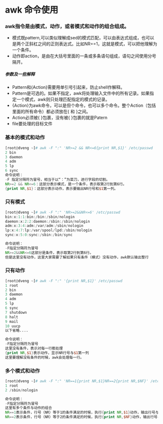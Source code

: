 # awk 命令使用

### awk指令是由模式，动作，或者模式和动作的组合组成。

* 模式既pattern,可以类似理解成sed的模式匹配，可以由表达式组成，也可以是两个正斜杠之间的正则表达式。比如NR==1，这就是模式，可以把他理解为一个条件。
* 动作即action，是由在大括号里面的一条或多条语句组成，语句之间使用分号隔开。

##### 参数及一些解释

- Pattern和{Action}需要用单引号引起来，防止shell作解释。
- Pattern是可选的。如果不指定，awk将处理输入文件中的所有记录。如果指定一个模式，awk则只处理匹配指定的模式的记录。
- {Action}为awk命令，可以是但个命令，也可以多个命令。整个Action（包括里面的所有命令）都必须放在{ 和 }之间。
- Action必须被{ }包裹，没有被{ }包裹的就是Patern
- file要处理的目标文件

### 基本的模式和动作

```awk
[root@dveng ~]# awk -F ":" 'NR>=2 && NR<=6{print NR,$1}' /etc/passwd
2 bin
3 daemon
4 adm
5 lp
6 sync
命令说明：
-F 指定分隔符为冒号，相当于以“：”为菜刀，进行字段的切割。
NR>=2 && NR<=6：这部分表示模式，是一个条件，表示取第2行到第6行。
{print NR,$1}：这部分表示动作，表示要输出NR行号和$1第一列。
```

### 只有模式

```awk
[root@dveng ~]# awk -F ":" 'NR>=2&&NR<=6' /etc/passwd
bin:x:1:1:bin:/bin:/sbin/nologin
daemon:x:2:2:daemon:/sbin:/sbin/nologin
adm:x:3:4:adm:/var/adm:/sbin/nologin
lp:x:4:7:lp:/var/spool/lpd:/sbin/nologin
sync:x:5:0:sync:/sbin:/bin/sync

命令说明：
-F指定分隔符为冒号
NR>=2&&NR<=6这部分是条件，表示取第2行到第6行。
但是这里没有动作，这里大家需要了解如果只有条件（模式）没有动作，awk默认输出整行
```

### 只有动作

```awk
[root@dveng ~]# awk -F ":" '{print NR,$1}' /etc/passwd
1 root
2 bin
3 daemon
4 adm
5 lp
6 sync
7 shutdown
8 halt
9 mail
10 uucp
以下省略....

命令说明：
-F指定分隔符为冒号
这里没有条件，表示对每一行都处理
{print NR,$1}表示动作，显示NR行号与$1第一列
这里要理解没有条件的时候，awk会处理每一行。
```

### 多个模式和动作

```awk
[root@dveng ~]# awk -F ":" 'NR==1{print NR,$1}NR==2{print NR,$NF}' /etc/passwd
1 root
2 /sbin/nologin

命令说明：
-F指定分隔符为冒号
这里有多个条件与动作的组合
NR==1表示条件，行号（NR）等于1的条件满足的时候，执行{print NR,$1}动作，输出行号与第一列。
NR==2表示条件，行号（NR）等于2的条件满足的时候，执行{print NR,$NF}动作，输出行号与最后一列（$NF）
```
